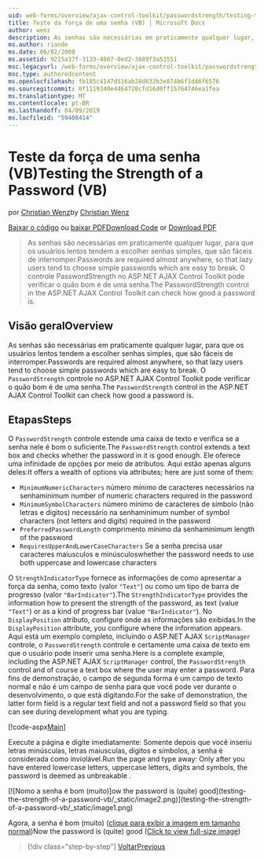 ```yaml
---
uid: web-forms/overview/ajax-control-toolkit/passwordstrength/testing-the-strength-of-a-password-vb
title: Teste da força de uma senha (VB) | Microsoft Docs
author: wenz
description: As senhas são necessárias em praticamente qualquer lugar, para que os usuários lentos tendem a escolher senhas simples, que são fáceis de interromper. O controle PasswordStrength do ASP. N...
ms.author: riande
ms.date: 06/02/2008
ms.assetid: 9215a37f-3133-4887-8ed2-3689f3a53551
msc.legacyurl: /web-forms/overview/ajax-control-toolkit/passwordstrength/testing-the-strength-of-a-password-vb
msc.type: authoredcontent
ms.openlocfilehash: fb185c4147d516ab28d632b3e874b6f1d46f6576
ms.sourcegitcommit: 0f1119340e4464720cfd16d0ff15764746ea1fea
ms.translationtype: MT
ms.contentlocale: pt-BR
ms.lasthandoff: 04/09/2019
ms.locfileid: "59408414"
---
```

# <a name="testing-the-strength-of-a-password-vb"></a><span data-ttu-id="25057-104">Teste da força de uma senha (VB)</span><span class="sxs-lookup"><span data-stu-id="25057-104">Testing the Strength of a Password (VB)</span></span>

<span data-ttu-id="25057-105">por [Christian Wenz](https://github.com/wenz)</span><span class="sxs-lookup"><span data-stu-id="25057-105">by [Christian Wenz](https://github.com/wenz)</span></span>

<span data-ttu-id="25057-106">[Baixar o código](http://download.microsoft.com/download/9/3/f/93f8daea-bebd-4821-833b-95205389c7d0/PasswordStrength0.vb.zip) ou [baixar PDF](http://download.microsoft.com/download/2/d/c/2dc10e34-6983-41d4-9c08-f78f5387d32b/passwordstrength0VB.pdf)</span><span class="sxs-lookup"><span data-stu-id="25057-106">[Download Code](http://download.microsoft.com/download/9/3/f/93f8daea-bebd-4821-833b-95205389c7d0/PasswordStrength0.vb.zip) or [Download PDF](http://download.microsoft.com/download/2/d/c/2dc10e34-6983-41d4-9c08-f78f5387d32b/passwordstrength0VB.pdf)</span></span>

> <span data-ttu-id="25057-107">As senhas são necessárias em praticamente qualquer lugar, para que os usuários lentos tendem a escolher senhas simples, que são fáceis de interromper.</span><span class="sxs-lookup"><span data-stu-id="25057-107">Passwords are required almost anywhere, so that lazy users tend to choose simple passwords which are easy to break.</span></span> <span data-ttu-id="25057-108">O controle PasswordStrength no ASP.NET AJAX Control Toolkit pode verificar o quão bom é de uma senha.</span><span class="sxs-lookup"><span data-stu-id="25057-108">The PasswordStrength control in the ASP.NET AJAX Control Toolkit can check how good a password is.</span></span>


## <a name="overview"></a><span data-ttu-id="25057-109">Visão geral</span><span class="sxs-lookup"><span data-stu-id="25057-109">Overview</span></span>

<span data-ttu-id="25057-110">As senhas são necessárias em praticamente qualquer lugar, para que os usuários lentos tendem a escolher senhas simples, que são fáceis de interromper.</span><span class="sxs-lookup"><span data-stu-id="25057-110">Passwords are required almost anywhere, so that lazy users tend to choose simple passwords which are easy to break.</span></span> <span data-ttu-id="25057-111">O `PasswordStrength` controle no ASP.NET AJAX Control Toolkit pode verificar o quão bom é de uma senha.</span><span class="sxs-lookup"><span data-stu-id="25057-111">The `PasswordStrength` control in the ASP.NET AJAX Control Toolkit can check how good a password is.</span></span>

## <a name="steps"></a><span data-ttu-id="25057-112">Etapas</span><span class="sxs-lookup"><span data-stu-id="25057-112">Steps</span></span>

<span data-ttu-id="25057-113">O `PasswordStrength` controle estende uma caixa de texto e verifica se a senha nele é bom o suficiente.</span><span class="sxs-lookup"><span data-stu-id="25057-113">The `PasswordStrength` control extends a text box and checks whether the password in it is good enough.</span></span> <span data-ttu-id="25057-114">Ele oferece uma infinidade de opções por meio de atributos. Aqui estão apenas alguns deles:</span><span class="sxs-lookup"><span data-stu-id="25057-114">It offers a wealth of options via attributes; here are just some of them:</span></span>

- `MinimumNumericCharacters` <span data-ttu-id="25057-115">número mínimo de caracteres necessários na senha</span><span class="sxs-lookup"><span data-stu-id="25057-115">minimum number of numeric characters required in the password</span></span>
- `MinimumSymbolCharacters` <span data-ttu-id="25057-116">número mínimo de caracteres de símbolo (não letras e dígitos) necessário na senha</span><span class="sxs-lookup"><span data-stu-id="25057-116">minimum number of symbol characters (not letters and digits) required in the password</span></span>
- `PreferredPasswordLength` <span data-ttu-id="25057-117">comprimento mínimo da senha</span><span class="sxs-lookup"><span data-stu-id="25057-117">minimum length of the password</span></span>
- `RequiresUpperAndLowerCaseCharacters` <span data-ttu-id="25057-118">Se a senha precisa usar caracteres maiusculos e minúsculos</span><span class="sxs-lookup"><span data-stu-id="25057-118">whether the password needs to use both uppercase and lowercase characters</span></span>

<span data-ttu-id="25057-119">O `StrengthIndicatorType` fornece as informações de como apresentar a força da senha, como texto (valor `"Text"`) ou como um tipo de barra de progresso (valor `"BarIndicator"`).</span><span class="sxs-lookup"><span data-stu-id="25057-119">The `StrengthIndicatorType` provides the information how to present the strength of the password, as text (value `"Text"`) or as a kind of progress bar (value `"BarIndicator"`).</span></span> <span data-ttu-id="25057-120">No `DisplayPosition` atributo, configure onde as informações são exibidas.</span><span class="sxs-lookup"><span data-stu-id="25057-120">In the `DisplayPosition` attribute, you configure where the information appears.</span></span> <span data-ttu-id="25057-121">Aqui está um exemplo completo, incluindo o ASP.NET AJAX `ScriptManager` controle, o `PasswordStrength` controle e certamente uma caixa de texto em que o usuário pode inserir uma senha.</span><span class="sxs-lookup"><span data-stu-id="25057-121">Here is a complete example, including the ASP.NET AJAX `ScriptManager` control, the `PasswordStrength` control and of course a text box where the user may enter a password.</span></span> <span data-ttu-id="25057-122">Para fins de demonstração, o campo de segunda forma é um campo de texto normal e não é um campo de senha para que você pode ver durante o desenvolvimento, o que está digitando.</span><span class="sxs-lookup"><span data-stu-id="25057-122">For the sake of demonstration, the latter form field is a regular text field and not a password field so that you can see during development what you are typing.</span></span>

[!code-aspx[Main](testing-the-strength-of-a-password-vb/samples/sample1.aspx)]

<span data-ttu-id="25057-123">Execute a página e digite imediatamente: Somente depois que você inseriu letras minúsculas, letras maiusculas, dígitos e símbolos, a senha é considerada como inviolável.</span><span class="sxs-lookup"><span data-stu-id="25057-123">Run the page and type away: Only after you have entered lowercase letters, uppercase letters, digits and symbols, the password is deemed as unbreakable .</span></span>


[![N<span data-ttu-id="25057-124">omo a senha é bom (muito)]</span><span class="sxs-lookup"><span data-stu-id="25057-124">ow the password is (quite) good]</span></span>(testing-the-strength-of-a-password-vb/_static/image2.png)](testing-the-strength-of-a-password-vb/_static/image1.png)

<span data-ttu-id="25057-125">Agora, a senha é bom (muito) ([clique para exibir a imagem em tamanho normal](testing-the-strength-of-a-password-vb/_static/image3.png))</span><span class="sxs-lookup"><span data-stu-id="25057-125">Now the password is (quite) good ([Click to view full-size image](testing-the-strength-of-a-password-vb/_static/image3.png))</span></span>

> [!div class="step-by-step"]
> [<span data-ttu-id="25057-126">Voltar</span><span class="sxs-lookup"><span data-stu-id="25057-126">Previous</span></span>](testing-the-strength-of-a-password-cs.md)
